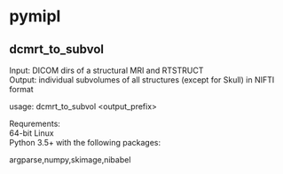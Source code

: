 # pymipl

## dcmrt_to_subvol

Input: DICOM dirs of a structural MRI and RTSTRUCT <br> 
Output: individual subvolumes of all structures (except for Skull) in NIFTI format<br>

usage: dcmrt_to_subvol <structural DICOM dir> <RTSTRUCT DICOM dir> <output_prefix> 

Requrements: <br>
64-bit Linux <br>
Python 3.5+ with the following packages:<br>

argparse,numpy,skimage,nibabel


